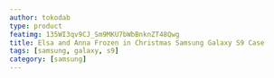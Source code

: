```yaml
---
author: tokodab
type: product
featimg: 135WI3qv9CJ_Sm9MKU7bWbBnknZT48Qwg
title: Elsa and Anna Frozen in Christmas Samsung Galaxy S9 Case
tags: [samsung, galaxy, s9]
category: [samsung]
---
```

